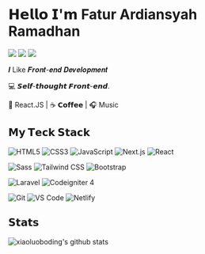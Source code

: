 # 𝗛𝗲𝗹𝗹𝗼 𝗜'𝗺 Fatur Ardiansyah Ramadhan

[![](https://img.shields.io/badge/-@faturar-%23181717?style=flat-square&logo=github)](https://github.com/Faturar)
[![](https://img.shields.io/badge/-@faturar.dev-%23181717?style=flat-square&logo=instagram)](https://instagram.com/faturar)
[![](https://img.shields.io/badge/-faturardev-%23181717?style=flat-square&logo=facebook)](https://instagram.com/fatuardev)

𝑰 Like 𝑭𝒓𝒐𝒏𝒕-𝒆𝒏𝒅 𝑫𝒆𝒗𝒆𝒍𝒐𝒑𝒎𝒆𝒏𝒕

:computer: 𝙎𝙚𝙡𝙛-𝙩𝙝𝙤𝙪𝙜𝙝𝙩 𝙁𝙧𝙤𝙣𝙩-𝙚𝙣𝙙.

🖖 React.JS | ☕️ 𝗖𝗼𝗳𝗳𝗲𝗲 | 🎧 Music

<!-- :writing_hand: 𝙄 𝙡𝙤𝙫𝙚 𝙨𝙝𝙖𝙧𝙞𝙣𝙜 𝙘𝙧𝙚𝙖𝙩𝙞𝙫𝙚 𝙩𝙚𝙘𝙝 𝙨𝙩𝙖𝙘𝙠 𝙩𝙤𝙤𝙡𝙨, 𝙮𝙤𝙪 𝙘𝙖𝙣 𝙘𝙝𝙚𝙘𝙠 [tech-stack.tools](http://github.com/xiaoluoboding/tech-stack.tools) 𝙛𝙤𝙧 𝙢𝙤𝙧𝙚 𝙙𝙚𝙩𝙖𝙞𝙡𝙨.   -->

<!-- ## 𝗖𝘂𝗿𝗿𝗲𝗻𝘁𝗹𝘆 𝘄𝗼𝗿𝗸𝗶𝗻𝗴 𝗼𝗻 -->

<!-- [![bookmark.style](https://svg.bookmark.style/api?url=https://bookmark.style/&mode=light&style=horizontal)](https://bookmark.style) -->
<!-- [![tech-stack.tools](https://svg.bookmark.style/api?url=https://tech-stack.tools/&mode=dark&style=horizontal)](https://tech-stack.tools) -->
<!-- [![onetab.group](https://svg.bookmark.style/api?url=https://www.onetab.group&mode=light&style=horizontal)](https://onetab.group) -->
<!-- [![vue-command-palette](https://svg.bookmark.style/api?url=https://github.com/xiaoluoboding/vue-command-palette&mode=dark&style=horizontal)](https://github.com/xiaoluoboding/vue-command-palette) -->

## 𝗠𝘆 𝗧𝗲𝗰𝗸 𝗦𝘁𝗮𝗰𝗸

![HTML5](https://img.shields.io/badge/-HTML5-%23E44D27?style=flat-square&logo=html5&logoColor=ffffff)
![CSS3](https://img.shields.io/badge/-CSS3-%231572B6?style=flat-square&logo=css3)
![JavaScript](https://img.shields.io/badge/-JavaScript-%23F7DF1C?style=flat-square&logo=javascript&logoColor=000000&labelColor=%23F7DF1C&color=%23FFCE5A)
![Next.js](https://img.shields.io/badge/-Nuxt.js-%23282C34?style=flat-square&logo=nextdotjs)
![React](https://img.shields.io/badge/-React-%23282C34?style=flat-square&logo=react)

![Sass](https://img.shields.io/badge/-Sass-%23CC6699?style=flat-square&logo=sass&logoColor=ffffff)
![Tailwind CSS](https://img.shields.io/badge/-TailwindCss-%231a202c?style=flat-square&logo=tailwind-css)
![Bootstrap](https://img.shields.io/badge/-Bootstrap-%#7952B3?style=flat-square&logo=bootstrap&&logoColor=ffffff)

![Laravel](https://img.shields.io/badge/-Laravel-%23E44D27?style=flat-square&logo=laravel&logoColor=ffffff)
![Codeigniter 4](https://img.shields.io/badge/-Codeigniter-%23E44D27?style=flat-square&logo=codeigniter&logoColor=ffffff)

![Git](https://img.shields.io/badge/-Git-%23F05032?style=flat-square&logo=git&logoColor=%23ffffff)
![VS Code](https://img.shields.io/badge/-VSCode-%23007ACC?style=flat-square&logo=visual-studio-code)
![Netlify](https://img.shields.io/badge/-Netlify-%2300C7B7?style=flat-square&logo=netlify&logoColor=ffffff)

## 𝗦𝘁𝗮𝘁𝘀

![xiaoluoboding's github stats](https://github-readme-stats.vercel.app/api?username=Faturar&show_icons=true&theme=tokyonight)

